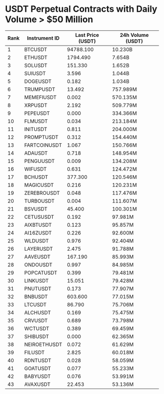 # USDT Perpetual Contracts with Daily Volume > $50 Million

| Rank | Instrument ID | Last Price (USDT) | 24h Volume (USDT) |
|------|---------------|-------------------|-------------------|
| 1 | BTCUSDT | 94788.100 | 10.230B |
| 2 | ETHUSDT | 1794.490 | 7.654B |
| 3 | SOLUSDT | 151.330 | 1.652B |
| 4 | SUIUSDT | 3.596 | 1.044B |
| 5 | DOGEUSDT | 0.182 | 1.034B |
| 6 | TRUMPUSDT | 13.492 | 757.989M |
| 7 | MEMEFIUSDT | 0.002 | 570.135M |
| 8 | XRPUSDT | 2.192 | 509.779M |
| 9 | PEPEUSDT | 0.000 | 334.366M |
| 10 | FLMUSDT | 0.034 | 213.184M |
| 11 | INITUSDT | 0.811 | 204.000M |
| 12 | PROMPTUSDT | 0.312 | 154.440M |
| 13 | FARTCOINUSDT | 1.067 | 150.766M |
| 14 | ADAUSDT | 0.718 | 148.954M |
| 15 | PENGUUSDT | 0.009 | 134.208M |
| 16 | WIFUSDT | 0.631 | 124.472M |
| 17 | BCHUSDT | 377.300 | 120.546M |
| 18 | MAGICUSDT | 0.216 | 120.231M |
| 19 | ZEREBROUSDT | 0.048 | 117.476M |
| 20 | TURBOUSDT | 0.004 | 111.607M |
| 21 | BSVUSDT | 45.400 | 100.301M |
| 22 | CETUSUSDT | 0.192 | 97.981M |
| 23 | AIXBTUSDT | 0.123 | 95.857M |
| 24 | AI16ZUSDT | 0.226 | 92.600M |
| 25 | WLDUSDT | 0.976 | 92.404M |
| 26 | LAYERUSDT | 2.475 | 91.788M |
| 27 | AAVEUSDT | 167.190 | 85.993M |
| 28 | ONDOUSDT | 0.997 | 84.985M |
| 29 | POPCATUSDT | 0.399 | 79.481M |
| 30 | LINKUSDT | 15.051 | 79.428M |
| 31 | PNUTUSDT | 0.173 | 77.907M |
| 32 | BNBUSDT | 603.600 | 77.015M |
| 33 | LTCUSDT | 86.790 | 75.706M |
| 34 | ALCHUSDT | 0.169 | 75.475M |
| 35 | CRVUSDT | 0.689 | 73.798M |
| 36 | WCTUSDT | 0.389 | 69.459M |
| 37 | SHIBUSDT | 0.000 | 62.365M |
| 38 | NEIROETHUSDT | 0.072 | 61.629M |
| 39 | FILUSDT | 2.825 | 60.018M |
| 40 | RDNTUSDT | 0.028 | 58.059M |
| 41 | GOATUSDT | 0.077 | 55.233M |
| 42 | BABYUSDT | 0.076 | 53.991M |
| 43 | AVAXUSDT | 22.453 | 53.136M |

